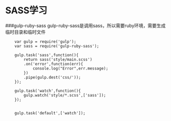 # SASS学习

###gulp-ruby-sass
gulp-ruby-sass是调用sass，所以需要ruby环境，需要生成临时目录和临时文件

```
    var gulp = require('gulp');
    var sass = require('gulp-ruby-sass');

    gulp.task('sass',function(){
        return sass('style/main.scss')
        .on('error',function(err){
            console.log("Error",err.message);
        })
        .pipe(gulp.dest('css/'));
    });

    gulp.task('watch',function(){
        gulp.watch('style/*.scss',['sass']);
    });


    gulp.task('default',['watch']);

```